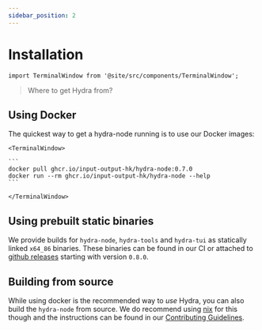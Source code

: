```yaml
---
sidebar_position: 2
---
```


# Installation

```mdx-code-block
import TerminalWindow from '@site/src/components/TerminalWindow';
```

> Where to get Hydra from?

## Using Docker

The quickest way to get a hydra-node running is to use our Docker images:

````mdx-code-block
<TerminalWindow>

```
docker pull ghcr.io/input-output-hk/hydra-node:0.7.0
docker run --rm ghcr.io/input-output-hk/hydra-node --help
```

</TerminalWindow>
````

## Using prebuilt static binaries

We provide builds for `hydra-node`, `hydra-tools` and `hydra-tui` as statically
linked `x64_86` binaries. These binaries can be found in our CI or attached to
[github releases](https://github.com/input-output-hk/hydra-poc/releases)
starting with version `0.8.0`.

## Building from source

While using docker is the recommended way to _use_ Hydra, you can also build the `hydra-node` from source. We do recommend using [nix](https://nixos.org/download.html) for this though and the instructions can be found in our [Contributing Guidelines](https://github.com/input-output-hk/hydra-poc/blob/master/CONTRIBUTING.md).
